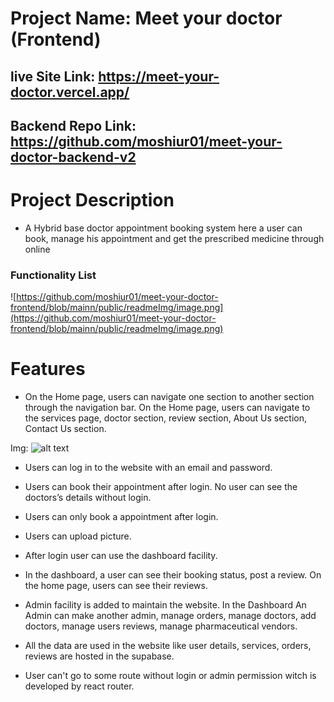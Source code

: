 # Project Name: Meet your doctor (Frontend)

## live Site Link: https://meet-your-doctor.vercel.app/

## Backend Repo Link: https://github.com/moshiur01/meet-your-doctor-backend-v2

# Project Description

- A Hybrid base doctor appointment booking system here a user can book, manage his appointment and get the prescribed medicine through online

### Functionality List

![https://github.com/moshiur01/meet-your-doctor-frontend/blob/mainn/public/readmeImg/image.png](https://github.com/moshiur01/meet-your-doctor-frontend/blob/mainn/public/readmeImg/image.png)

# Features

- On the Home page, users can navigate one section to another section through the navigation bar. On the Home page, users can navigate to the services page, doctor section, review section, About Us section, Contact Us section.

Img: ![alt text](http://url/to/img.png)

- Users can log in to the website with an email and password.
- Users can book their appointment after login. No user can see the doctors’s details without login.
- Users can only book a appointment after login.
- Users can upload picture.
- After login user can use the dashboard facility.

- In the dashboard, a user can see their booking status, post a review. On the home page, users can see their reviews.

- Admin facility is added to maintain the website. In the Dashboard An Admin can make another admin, manage orders, manage doctors, add doctors, manage users reviews, manage pharmaceutical vendors.

- All the data are used in the website like user details, services, orders, reviews are hosted in the supabase.
- User can't go to some route without login or admin permission witch is developed by react router.
